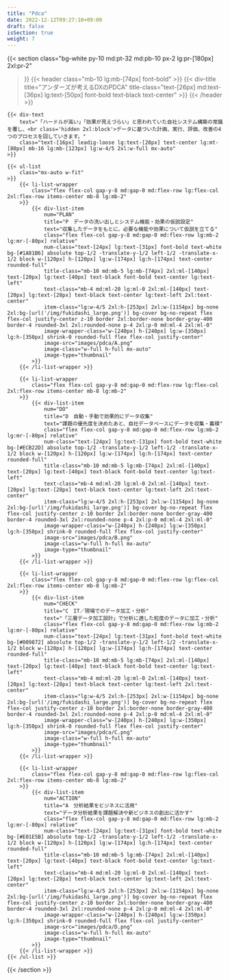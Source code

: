 ```yaml
---
title: "Pdca"
date: 2022-12-12T09:27:10+09:00
draft: false
isSection: true
weight: 7
---
```


{{< section
    class="bg-white py-10 md:pt-32 md:pb-10 px-2 lg:pr-[180px] 2xl:pr-2"
>}}
    {{< header
        class="mb-10 lg:mb-[74px] font-bold"
    >}}
        {{< div-title
            title="アンダーズが考えるDXのPDCA"
            title-class="text-[26px] md:text-[36px] lg:text-[50px] font-bold text-black text-center"
        >}}
    {{< /header >}}

    {{< div-text
        text="「ハードルが高い」「効果が見えづらい」と思われていた自社システム構築の常識を覆し、<br class='hidden 2xl:block'>データに基づいた計画、実行、評価、改善の4つのプロセスを回していきます。"
        class="text-[16px] leadig-loose lg:text-[28px] text-center lg:mt-[80px] mb-16 lg:mb-[123px] lg:w-4/5 2xl:w-full mx-auto"
    >}}

    {{< ul-list
        class="mx-auto w-fit"
    >}}
        {{< li-list-wrapper
            class="flex flex-col gap-y-8 md:gap-0 md:flex-row lg:flex-col 2xl:flex-row items-center mb-8 lg:mb-2"
        >}}
            {{< div-list-item
                num="PLAN"
                title="P　データの洗い出しとシステム機能・効果の仮説設定"
                text="収集したデータをもとに、必要な機能や効果について仮説を立てる"
                class="flex flex-col gap-y-8 md:gap-0 md:flex-row lg:mb-2 lg:mr-[-80px] relative"
                num-class="text-[24px] lg:text-[31px] font-bold text-white bg-[#1A81B6] absolute top-1/2 -translate-y-1/2 left-1/2 -translate-x-1/2 block w-[120px] h-[120px] lg:w-[174px] lg:h-[174px] text-center rounded-full"
                title-class="mb-10 md:mb-5 lg:mb-[74px] 2xl:ml-[140px] text-[20px] lg:text-[40px] text-black font-bold text-center lg:text-left"
                text-class="mb-4 md:ml-20 lg:ml-0 2xl:ml-[140px] text-[20px] lg:text-[28px] text-black text-center lg:text-left 2xl:text-center"
                item-class="lg:w-4/5 2xl:h-[253px] 2xl:w-[1154px] bg-none 2xl:bg-[url('/img/fukidashi_large.png')] bg-cover bg-no-repeat flex flex-col justify-center z-10 border 2xl:border-none border-gray-400 border-4 rounded-3xl 2xl:rounded-none p-4 2xl:p-0 md:ml-4 2xl:ml-0"
                image-wrapper-class="w-[240px] h-[240px] lg:w-[350px] lg:h-[350px] shrink-0 rounded-full flex flex-col justify-center"
                image-src="images/pdca/A.png"
                image-class="w-full h-full mx-auto"
                image-type="thumbnail"
            >}}
        {{< /li-list-wrapper >}}

        {{< li-list-wrapper
            class="flex flex-col gap-y-8 md:gap-0 md:flex-row lg:flex-col 2xl:flex-row items-center mb-8 lg:mb-2"
        >}}
            {{< div-list-item
                num="DO"
                title="D　自動・手動で効果的にデータ収集"
                text="課題の優先度を決めたあと、自社データベースにデータを収集・蓄積"
                class="flex flex-col gap-y-8 md:gap-0 md:flex-row lg:mb-2 lg:mr-[-80px] relative"
                num-class="text-[24px] lg:text-[31px] font-bold text-white bg-[#ECB22D] absolute top-1/2 -translate-y-1/2 left-1/2 -translate-x-1/2 block w-[120px] h-[120px] lg:w-[174px] lg:h-[174px] text-center rounded-full"
                title-class="mb-10 md:mb-5 lg:mb-[74px] 2xl:ml-[140px] text-[20px] lg:text-[40px] text-black font-bold text-center lg:text-left"
                text-class="mb-4 md:ml-20 lg:ml-0 2xl:ml-[140px] text-[20px] lg:text-[28px] text-black text-center lg:text-left 2xl:text-center"
                item-class="lg:w-4/5 2xl:h-[253px] 2xl:w-[1154px] bg-none 2xl:bg-[url('/img/fukidashi_large.png')] bg-cover bg-no-repeat flex flex-col justify-center z-10 border 2xl:border-none border-gray-400 border-4 rounded-3xl 2xl:rounded-none p-4 2xl:p-0 md:ml-4 2xl:ml-0"
                image-wrapper-class="w-[240px] h-[240px] lg:w-[350px] lg:h-[350px] shrink-0 rounded-full flex flex-col justify-center"
                image-src="images/pdca/B.png"
                image-class="w-full h-full mx-auto"
                image-type="thumbnail"
            >}}
        {{< /li-list-wrapper >}}

        {{< li-list-wrapper
            class="flex flex-col gap-y-8 md:gap-0 md:flex-row lg:flex-col 2xl:flex-row items-center mb-8 lg:mb-2"
        >}}
            {{< div-list-item
                num="CHECK"
                title="C　IT／現場でのデータ加工・分析"
                text="「三層データ加工設計」で分析に適した粒度のデータに加工・分析"
                class="flex flex-col gap-y-8 md:gap-0 md:flex-row lg:mb-2 lg:mr-[-80px] relative"
                num-class="text-[24px] lg:text-[31px] font-bold text-white bg-[#009872] absolute top-1/2 -translate-y-1/2 left-1/2 -translate-x-1/2 block w-[120px] h-[120px] lg:w-[174px] lg:h-[174px] text-center rounded-full"
                title-class="mb-10 md:mb-5 lg:mb-[74px] 2xl:ml-[140px] text-[20px] lg:text-[40px] text-black font-bold text-center lg:text-left"
                text-class="mb-4 md:ml-20 lg:ml-0 2xl:ml-[140px] text-[20px] lg:text-[28px] text-black text-center lg:text-left 2xl:text-center"
                item-class="lg:w-4/5 2xl:h-[253px] 2xl:w-[1154px] bg-none 2xl:bg-[url('/img/fukidashi_large.png')] bg-cover bg-no-repeat flex flex-col justify-center z-10 border 2xl:border-none border-gray-400 border-4 rounded-3xl 2xl:rounded-none p-4 2xl:p-0 md:ml-4 2xl:ml-0"
                image-wrapper-class="w-[240px] h-[240px] lg:w-[350px] lg:h-[350px] shrink-0 rounded-full flex flex-col justify-center"
                image-src="images/pdca/C.png"
                image-class="w-full h-full mx-auto"
                image-type="thumbnail"
            >}}
        {{< /li-list-wrapper >}}

        {{< li-list-wrapper
            class="flex flex-col gap-y-8 md:gap-0 md:flex-row lg:flex-col 2xl:flex-row items-center mb-8 lg:mb-2"
        >}}
            {{< div-list-item
                num="ACTION"
                title="A　分析結果をビジネスに活用"
                text="データ分析結果を課題解決や新ビジネスの創出に活かす"
                class="flex flex-col gap-y-8 md:gap-0 md:flex-row lg:mb-2 lg:mr-[-80px] relative"
                num-class="text-[24px] lg:text-[31px] font-bold text-white bg-[#E01E5B] absolute top-1/2 -translate-y-1/2 left-1/2 -translate-x-1/2 block w-[120px] h-[120px] lg:w-[174px] lg:h-[174px] text-center rounded-full"
                title-class="mb-10 md:mb-5 lg:mb-[74px] 2xl:ml-[140px] text-[20px] lg:text-[40px] text-black font-bold text-center lg:text-left"
                text-class="mb-4 md:ml-20 lg:ml-0 2xl:ml-[140px] text-[20px] lg:text-[28px] text-black text-center lg:text-left 2xl:text-center"
                item-class="lg:w-4/5 2xl:h-[253px] 2xl:w-[1154px] bg-none 2xl:bg-[url('/img/fukidashi_large.png')] bg-cover bg-no-repeat flex flex-col justify-center z-10 border 2xl:border-none border-gray-400 border-4 rounded-3xl 2xl:rounded-none p-4 2xl:p-0 md:ml-4 2xl:ml-0"
                image-wrapper-class="w-[240px] h-[240px] lg:w-[350px] lg:h-[350px] shrink-0 rounded-full flex flex-col justify-center"
                image-src="images/pdca/D.png"
                image-class="w-full h-full mx-auto"
                image-type="thumbnail"
            >}}
        {{< /li-list-wrapper >}}
    {{< /ul-list >}}

{{< /section >}}
